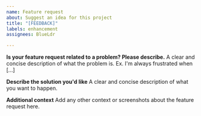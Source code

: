 ```yaml
---
name: Feature request
about: Suggest an idea for this project
title: "[FEEDBACK]"
labels: enhancement
assignees: BlueLdr

---
```


**Is your feature request related to a problem? Please describe.**
A clear and concise description of what the problem is. Ex. I'm always frustrated when [...]

**Describe the solution you'd like**
A clear and concise description of what you want to happen.

**Additional context**
Add any other context or screenshots about the feature request here.
